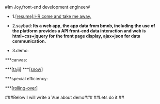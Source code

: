 #Im Joy,front-end development engineer#

* 1.<a href="http://zyl274939543.github.io/myblog/resume/resume.html" title="my resume">[resume]:HR come and take me away.</a>

* 2.saybad:
**Its a web app, the app data from bmob, including the use of the platform provides a API front-end data interaction and web is html+css+jquery for the front page display, ajax+json for data communication.**
* 3.demo:

***canvas:

***<a href="http://zyl274939543.github.io/myblog/demo/taiji_canvas.html" title="canvas_demo">[taiji]</a>
***<a href="http://zyl274939543.github.io/myblog/demo/snow_canvas.html" title="canvas_demo">[snow]</a>

***special efficiency:

***<a href="http://zyl274939543.github.io/myblog/demo/businessCard.html" title="demo">[rolling-over]</a>

###Below I will write a Vue about demo###
##Lets do it.##
